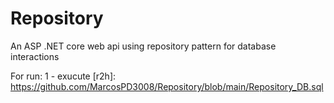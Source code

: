 # Repository
 An ASP .NET core web api using repository pattern for database interactions

For run:
1 - exucute [r2h]: https://github.com/MarcosPD3008/Repository/blob/main/Repository_DB.sql
